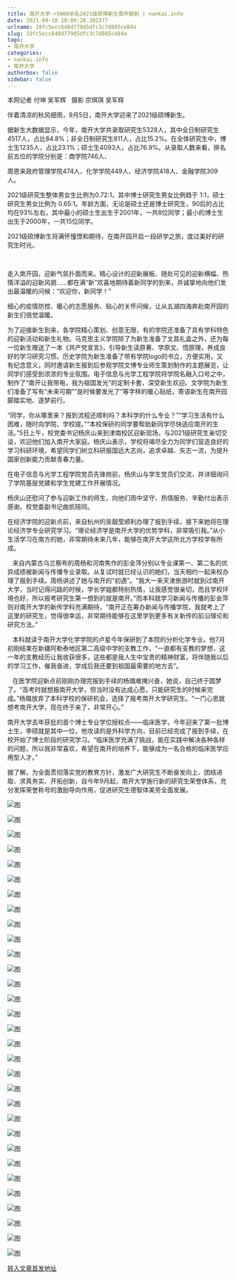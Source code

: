 ```yaml
---
title: 南开大学->5000余名2021级硕博新生南开报到 | nankai.info
date: 2021-09-10 18:09:28.302377
urlname: 19fc5ecc648d779d5dfc3c7d885ce84a
slug: 19fc5ecc648d779d5dfc3c7d885ce84a
tags: 
- 南开大学
categories:
- nankai.info
- 南开大学
authorbox: false
sidebar: false
---
```

本网记者 付坤 吴军辉   摄影 宗琪琪 吴军辉

伴着清凉的秋风细雨，9月5日，南开大学迎来了2021级硕博新生。

据新生大数据显示，今年，南开大学共录取研究生5328人，其中全日制研究生4517人，占比84.8%；非全日制研究生811人，占比15.2%。在全体研究生中，博士生1235人，占比23.1%；硕士生4093人，占比76.9%。从录取人数来看，排名前五位的学院分别是：商学院746人、
<!--more-->
周恩来政府管理学院474人、化学学院449人、经济学院418人、金融学院309人。

2021级研究生整体男女生比例为0.72:1，其中博士研究生男女比例趋于 1:1，硕士研究生男女比例为 0.65:1。年龄方面，无论是硕士还是博士研究生，90后的占比均在93%左右，其中最小的硕士生出生于2001年，一共8位同学；最小的博士生出生于2000年，一共15位同学。

2021级硕博新生将满怀憧憬和期待，在南开园开启一段研学之旅，度过美好的研究生时光。

 

走入南开园，迎新气氛扑面而来。精心设计的迎新展板、随处可见的迎新横幅、热情洋溢的迎新风貌……都在满“新”欢喜地期待着新同学的到来，并诚挚地向他们发出最温暖的问候：“欢迎你，新同学！”

细心的疫情防控、暖心的志愿服务、贴心的关怀问候，让从五湖四海奔赴南开园的新生们倍觉温暖。

为了迎接新生到来，各学院精心策划、创意无限，有的学院还准备了具有学科特色的迎新活动和新生礼物。马克思主义学院除了为新生准备了文具礼盒之外，还为每一位新生赠送了一本《共产党宣言》，引导新生读原著、学原文、悟原理，养成良好的学习研究习惯。历史学院为新生准备了带有学院logo的书立，方便实用，又有纪念意义，同时邀请新生报到后参观学院文博专业师生策划制作的主题展览，让同学们感受到浓浓的专业氛围。电子信息与光学工程学院将学院名融入口号之中，制作了“南开让我带电，我为祖国发光”的定制卡套，深受新生欢迎。文学院为新生们准备了写有“未来可期”“是时候要发光了”等字样的暖心贴纸，寄语新生在南开园脚踏实地、逐梦前行。

“同学，你从哪里来？报到流程还顺利吗？本科学的什么专业？”“学习生活有什么困难，随时向学院、学校提。”“本校保研的同学要帮助新同学尽快适应南开的生活。”5日上午，校党委书记杨庆山来到津南校区迎新现场，与2021级研究生亲切交谈，欢迎他们加入南开大家庭。杨庆山表示，学校将竭尽全力为同学们营造良好的学习科研环境，希望同学们树立科研报国远大志向，追求卓越、矢志一流，为提升国家创新能力贡献青春力量。

在电子信息与光学工程学院党员先锋岗前，杨庆山与学生党员们交流，并详细询问了学院基层党建和学生党建工作开展情况。

杨庆山还慰问了参与迎新工作的师生，向他们雨中坚守、热情服务、辛勤付出表示感谢。校党委副书记曲凯陪同。

在经济学院的迎新点前，来自杭州的吴靓莹顺利办理了报到手续，接下来她将在理论经济学专业研究学习。“理论经济学是南开大学的优势学科，非常吸引我。”从小生活学习在南方的她，非常期待未来几年，能够在南开大学这所北方学校学有所成。

   来自内蒙古乌兰察布的周杨和河南焦作的彭金萍分别以专业课第一、第二名的优异成绩被新闻与传播专业录取。从复试时就已经认识的她们，当天相约一起来校办理了报到手续。周杨讲述了她与南开的“初遇”。“我大一来天津旅游时就到过南开大学，当时记得问路的时候，学长学姐都特别热情，让我感觉很亲切，而且学校环境也好，所以报考研究生第一想到的就是南开。”而本科就学习新闻与传播的彭金萍则对南开大学的新传学科充满期待，“南开正在筹办新闻与传播学院，我就考上了这里的研究生，觉得很幸运，非常期待能够在这里学到更多有关新传的前沿理论和研究方法。”

   本科就读于南开大学化学学院的卢星今年保研到了本院的分析化学专业。他7月初刚结束在新疆阿勒泰地区第二高级中学的支教工作，“一直都有支教的梦想，这一年的支教经历让我收获很多，这些都是我人生中宝贵的精神财富，将伴随我以后的学习工作，催我奋进，学成后我还要到祖国最需要的地方去”。

   在医学院迎新点前刚刚办理完报到手续的杨璐难掩兴奋，她说，自己终于圆梦了。“高考时就想报南开大学，但当时没有达成心愿，只能研究生的时候来完成。”杨璐放弃了本科学校的保研机会，选择了报考南开大学研究生。“一门心思就想考南开大学，现在终于来了，非常开心。”

南开大学去年获批的首个博士专业学位授权点——临床医学，今年迎来了第一批博士生，李硕就是其中一位，他攻读的是外科学方向，目前已经完成了报到手续，在校开始了博士阶段的研究学习。“临床医学充满了挑战，能在实践中解决各种各样的问题，所以我非常喜欢，希望在南开的培养下，能够成为一名合格的临床医学应用型人才。”

据了解，为全面贯彻落实党的教育方针，激发广大研究生不断奋发向上、团结进取、求真务实、开拓创新，自今年9月起，南开大学施行新的研究生荣誉体系，充分发挥荣誉称号的激励导向作用，促进研究生德智体美劳全面发展。

![图](http://news.nankai.edu.cn/pic/003/000/412/00300041273_f15bdee5.jpg)

![图](http://news.nankai.edu.cn/pic/003/000/412/00300041272_eea6d7b0.jpg)

![图](http://news.nankai.edu.cn/pic/003/000/412/00300041270_a1761a23.jpg)

![图](http://news.nankai.edu.cn/pic/003/000/412/00300041269_ba8f0b27.jpg)

![图](http://news.nankai.edu.cn/pic/003/000/412/00300041268_3f544f18.jpg)

![图](http://news.nankai.edu.cn/pic/003/000/412/00300041267_23da5492.jpg)

![图](http://news.nankai.edu.cn/pic/003/000/412/00300041266_23c454c0.jpg)

![图](http://news.nankai.edu.cn/pic/003/000/412/00300041265_0d6f0493.jpg)

![图](http://news.nankai.edu.cn/pic/003/000/412/00300041264_750a04fc.jpg)

![图](http://news.nankai.edu.cn/pic/003/000/412/00300041263_56f5f80c.jpg)

![图](http://news.nankai.edu.cn/pic/003/000/412/00300041262_abeb3af4.jpg)

![图](http://news.nankai.edu.cn/pic/003/000/412/00300041261_a1fb4da2.jpg)

![图](http://news.nankai.edu.cn/pic/003/000/412/00300041260_604008db.jpg)

![图](http://news.nankai.edu.cn/pic/003/000/412/00300041259_fb95dad9.jpg)

![图](http://news.nankai.edu.cn/pic/003/000/412/00300041258_04af8d10.jpg)

![图](http://news.nankai.edu.cn/pic/003/000/412/00300041257_e621d2bd.jpg)

![图](http://news.nankai.edu.cn/pic/003/000/412/00300041256_372651a2.jpg)

![图](http://news.nankai.edu.cn/pic/003/000/412/00300041255_309e8a6c.jpg)

![图](http://news.nankai.edu.cn/pic/003/000/412/00300041254_52c6f832.jpg)

![图](http://news.nankai.edu.cn/pic/003/000/412/00300041253_e670c502.jpg)

![图](http://news.nankai.edu.cn/pic/003/000/412/00300041252_9c102462.jpg)

![图](http://news.nankai.edu.cn/pic/003/000/412/00300041251_4b9ff14b.jpg)

![图](http://news.nankai.edu.cn/pic/003/000/412/00300041250_db86ae22.jpg)

![图](http://news.nankai.edu.cn/pic/003/000/412/00300041249_f8cb7569.jpg)

![图](http://news.nankai.edu.cn/pic/003/000/412/00300041248_33be887d.jpg)

![图](http://news.nankai.edu.cn/pic/003/000/412/00300041247_64c9ec14.jpg)

![图](http://news.nankai.edu.cn/pic/003/000/412/00300041246_ff98e8df.jpg)

![图](http://news.nankai.edu.cn/pic/003/000/412/00300041245_b9871c02.jpg)

![图](http://news.nankai.edu.cn/pic/003/000/412/00300041244_8ed603f6.jpg)

![图](http://news.nankai.edu.cn/pic/003/000/412/00300041229_d7a00c3a.jpg)

![图](http://news.nankai.edu.cn/pic/003/000/412/00300041228_869e3c34.jpg)

[转入文章首发地址](http://news.nankai.edu.cn/ywsd/system/2021/09/06/030047790.shtml)